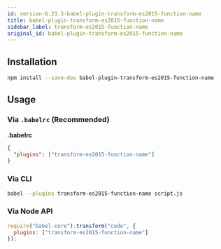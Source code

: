 ```yaml
---
id: version-6.23.3-babel-plugin-transform-es2015-function-name
title: babel-plugin-transform-es2015-function-name
sidebar_label: transform-es2015-function-name
original_id: babel-plugin-transform-es2015-function-name
---
```


## Installation

```sh
npm install --save-dev babel-plugin-transform-es2015-function-name
```

## Usage

### Via `.babelrc` (Recommended)

**.babelrc**

```json
{
  "plugins": ["transform-es2015-function-name"]
}
```

### Via CLI

```sh
babel --plugins transform-es2015-function-name script.js
```

### Via Node API

```javascript
require("babel-core").transform("code", {
  plugins: ["transform-es2015-function-name"]
});
```

